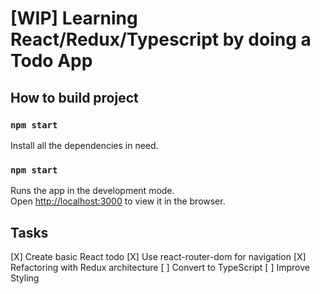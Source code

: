 # [WIP] Learning React/Redux/Typescript by doing a Todo App

## How to build project

### `npm start`

Install all the dependencies in need.

### `npm start`

Runs the app in the development mode.<br>
Open [http://localhost:3000](http://localhost:3000) to view it in the browser.

## Tasks

[X] Create basic React todo
[X] Use react-router-dom for navigation
[X] Refactoring with Redux architecture
[ ] Convert to TypeScript
[ ] Improve Styling 

